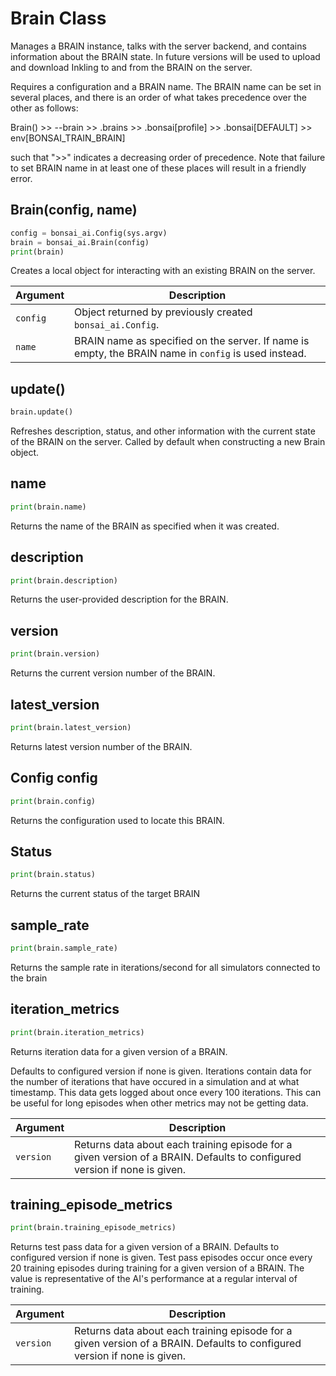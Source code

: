 # Brain Class

Manages a BRAIN instance, talks with the server backend, and contains
information about the BRAIN state. In future versions will be used to upload
and download Inkling to and from the BRAIN on the server.

Requires a configuration and a BRAIN name. The BRAIN name can be set in
several places, and there is an order of what takes precedence over the other as follows:

Brain() >> --brain >> .brains >> .bonsai[profile] >> .bonsai[DEFAULT] >> env[BONSAI_TRAIN_BRAIN]

such that ">>" indicates a decreasing order of precedence. Note that failure to set
BRAIN name in at least one of these places will result in a friendly error.

## Brain(config, name)

```python
config = bonsai_ai.Config(sys.argv)
brain = bonsai_ai.Brain(config)
print(brain)
```

Creates a local object for interacting with an existing BRAIN on the server.

| Argument | Description |
| ---      | ---         |
| `config` | Object returned by previously created `bonsai_ai.Config`. |
| `name`   | BRAIN name as specified on the server. If name is empty, the BRAIN name in `config` is used instead. |

## update()

```python
brain.update()
```

Refreshes description, status, and other information with the current state of the BRAIN on the server.
Called by default when constructing a new Brain object.

## name

```python
print(brain.name)
```

Returns the name of the BRAIN as specified when it was created.

## description

```python
print(brain.description)
```

Returns the user-provided description for the BRAIN.

## version

```python
print(brain.version)
```

Returns the current version number of the BRAIN.

## latest_version

```python
print(brain.latest_version)
```

Returns latest version number of the BRAIN.

## Config config

```python
print(brain.config)
```

Returns the configuration used to locate this BRAIN.

## Status

```python
print(brain.status)
```

Returns the current status of the target BRAIN

## sample_rate

```python
print(brain.sample_rate)
```

Returns the sample rate in iterations/second for all simulators connected to the brain

## iteration_metrics

```python
print(brain.iteration_metrics)
```

Returns iteration data for a given version of a BRAIN. 

Defaults to configured version if none is given. Iterations contain data for the number of iterations that have occured in a simulation and at what timestamp. This data gets logged about once every 100 iterations. This can be useful for long episodes when other metrics may not be getting data.

| Argument | Description |
| ---      | ---         |
| `version` | Returns data about each training episode for a given version of a BRAIN. Defaults to configured version if none is given. |

## training_episode_metrics

```python
print(brain.training_episode_metrics)
```

Returns test pass data for a given version of a BRAIN. Defaults to configured version if none is given. Test pass episodes occur once every 20 training episodes during training for a given version of a BRAIN. The value is representative of the AI's performance at a regular interval of training.
 
| Argument | Description |
| ---      | ---         |
| `version` | Returns data about each training episode for a given version of a BRAIN. Defaults to configured version if none is given. |